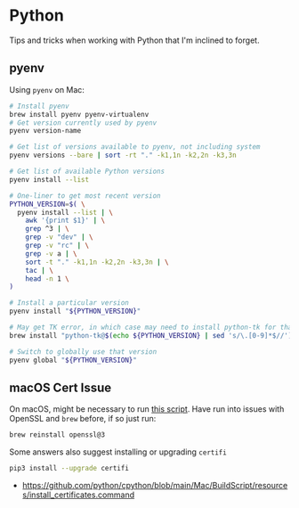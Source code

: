 # Python

Tips and tricks when working with Python that I'm inclined to forget.

## pyenv

Using `pyenv` on Mac:

```bash
# Install pyenv
brew install pyenv pyenv-virtualenv
# Get version currently used by pyenv
pyenv version-name

# Get list of versions available to pyenv, not including system
pyenv versions --bare | sort -rt "." -k1,1n -k2,2n -k3,3n

# Get list of available Python versions
pyenv install --list

# One-liner to get most recent version
PYTHON_VERSION=$( \
  pyenv install --list | \
    awk '{print $1}' | \
    grep ^3 | \
    grep -v "dev" | \
    grep -v "rc" | \
    grep -v a | \
    sort -t "." -k1,1n -k2,2n -k3,3n | \
    tac | \
    head -n 1 \
)

# Install a particular version
pyenv install "${PYTHON_VERSION}"

# May get TK error, in which case may need to install python-tk for that version
brew install "python-tk@$(echo ${PYTHON_VERSION} | sed 's/\.[0-9]*$//')"

# Switch to globally use that version
pyenv global "${PYTHON_VERSION}"
```

## macOS Cert Issue

On macOS, might be necessary to run [this script](https://github.com/python/cpython/blob/main/Mac/BuildScript/resources/install_certificates.command). Have run into issues with OpenSSL and `brew` before, if so just run:

```bash
brew reinstall openssl@3
```

Some answers also suggest installing or upgrading `certifi`

```bash
pip3 install --upgrade certifi
```

- <https://github.com/python/cpython/blob/main/Mac/BuildScript/resources/install_certificates.command>
